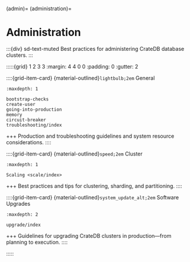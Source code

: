 (admin)=
(administration)=
# Administration

:::{div} sd-text-muted
Best practices for administering CrateDB database clusters.
:::

:::::{grid} 1 2 3 3
:margin: 4 4 0 0
:padding: 0
:gutter: 2

::::{grid-item-card} {material-outlined}`lightbulb;2em` General
```{toctree}
:maxdepth: 1

bootstrap-checks
create-user
going-into-production
memory
circuit-breaker
troubleshooting/index
```
+++
Production and troubleshooting guidelines and system resource considerations.
::::

::::{grid-item-card} {material-outlined}`speed;2em` Cluster
```{toctree}
:maxdepth: 1

Scaling <scale/index>
```
+++
Best practices and tips for clustering, sharding, and partitioning.
::::

::::{grid-item-card} {material-outlined}`system_update_alt;2em` Software Upgrades
```{toctree}
:maxdepth: 2

upgrade/index
```
+++
Guidelines for upgrading CrateDB clusters in production—from planning to execution.
::::

:::::
